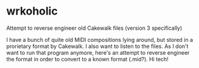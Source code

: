 # wrkoholic
Attempt to reverse engineer old Cakewalk files (version 3 specifically)

I have a bunch of quite old MIDI compositions lying around, but stored in a prorietary format by Cakewalk. I also want to listen to the files. As I don't want to run that program anymore, here's an attempt to reverse engineer the format in order to convert to a known format (.mid?). Hi tech!
